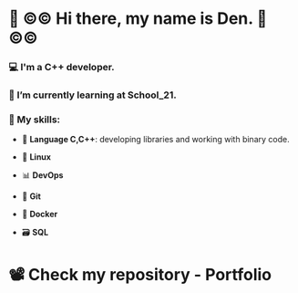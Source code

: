 # 👋 ©© Hi there, my name is Den. 👮 ©©
### 💻 I'm a C++ developer.
### 🏫 I’m currently learning at School_21.  
### 🧙 My skills: 
- 🐘 **Language C,C++**: developing libraries and working with binary code.
  
- 🐧 **Linux**
  
- 📊 **DevOps**
  
- 🌿 **Git**
  
- 🐳 **Docker**
  
- 🗃️ **SQL**

# 📽️ Check my repository - Portfolio

<!--
**DanyaKalinkov/DanyaKalinkov** is a ✨ _special_ ✨ repository because its `README.md` (this file) appears on your GitHub profile.

Here are some ideas to get you started:

- 🔭 I’m currently working on ...
- 🌱 I’m currently learning...
- 👯 I’m looking to collaborate on ...
- 🤔 I’m looking for help with ...
- 💬 Ask me about ...
- 📫 How to reach me: ...
- 😄 Pronouns: ...
- ⚡ Fun fact: ...
-->
